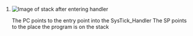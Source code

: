 1. ![Image of stack after entering handler](https://raw.githubusercontent.com/grunhurdb/embsys100/master/assignment5/Stack.JPG)
   
   The PC points to the entry point into the SysTick_Handler
   The SP points to the place the program is on the stack


